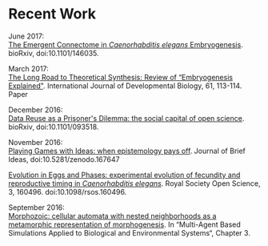 # Recent Work

June 2017:<br>
[The Emergent Connectome in _Caenorhabditis elegans_ Embryogenesis](https://doi.org/10.1101/146035). bioRxiv, doi:10.1101/146035.

March 2017:<br>
[The Long Road to Theoretical Synthesis: Review of “Embryogenesis Explained"](http://www.ijdb.ehu.es/web/paper/170046ba/the-long-road-to-theoretical-synthesis). International Journal of Developmental Biology, 61, 113-114.  Paper

December 2016:<br>
[Data Reuse as a Prisoner's Dilemma: the social capital of open science](http://doi.org/10.1101/093518). bioRxiv, doi:10.1101/093518.

November 2016:<br>
[Playing Games with Ideas: when epistemology pays off](http://beta.briefideas.org/ideas/e4702f43c1c9f3561e57b3ab001a924b). Journal of Brief Ideas, doi:10.5281/zenodo.167647

[Evolution in Eggs and Phases: experimental evolution of fecundity and reproductive timing in _Caenorhabditis elegans_](http://rsos.royalsocietypublishing.org/content/3/11/160496). Royal Society Open Science, 3, 160496. doi:10.1098/rsos.160496.

September 2016:<br>
[Morphozoic: cellular automata with nested neighborhoods as a metamorphic representation of morphogenesis](https://www.academia.edu/30534372/Morphozoic_Cellular_Automata_with_Nested_Neighborhoods_as_a_Metamorphic_Representation_of_Morphogenesis). In “Multi-Agent Based Simulations Applied to Biological and Environmental Systems“, Chapter 3.
